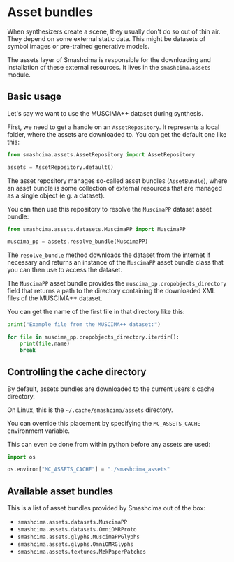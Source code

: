 # Asset bundles

When synthesizers create a scene, they usually don't do so out of thin air. They depend on some external static data. This might be datasets of symbol images or pre-trained generative models.

The assets layer of Smashcima is responsible for the downloading and installation of these external resources. It lives in the `smashcima.assets` module.


## Basic usage

Let's say we want to use the MUSCIMA++ dataset during synthesis.

First, we need to get a handle on an `AssetRepository`. It represents a local folder, where the assets are downloaded to. You can get the default one like this:

```py
from smashcima.assets.AssetRepository import AssetRepository

assets = AssetRepository.default()
```

The asset repository manages so-called asset bundles (`AssetBundle`), where an asset bundle is some collection of external resources that are managed as a single object (e.g. a dataset).

You can then use this repository to resolve the `MuscimaPP` dataset asset bundle:

```py
from smashcima.assets.datasets.MuscimaPP import MuscimaPP

muscima_pp = assets.resolve_bundle(MuscimaPP)
```

The `resolve_bundle` method downloads the dataset from the internet if necessary and returns an instance of the `MuscimaPP` asset bundle class that you can then use to access the dataset.

The `MuscimaPP` asset bundle provides the `muscima_pp.cropobjects_directory` field that returns a path to the directory containing the downloaded XML files of the MUSCIMA++ dataset.

You can get the name of the first file in that directory like this:

```py
print("Example file from the MUSCIMA++ dataset:")

for file in muscima_pp.cropobjects_directory.iterdir():
    print(file.name)
    break
```


## Controlling the cache directory

By default, assets bundles are downloaded to the current users's cache directory.

On Linux, this is the `~/.cache/smashcima/assets` directory.

You can override this placement by specifying the `MC_ASSETS_CACHE` environment variable.

This can even be done from within python before any assets are used:

```py
import os

os.environ["MC_ASSETS_CACHE"] = "./smashcima_assets"
```


## Available asset bundles

This is a list of asset bundles provided by Smashcima out of the box:

- `smashcima.assets.datasets.MuscimaPP`
- `smashcima.assets.datasets.OmniOMRProto`
- `smashcima.assets.glyphs.MuscimaPPGlyphs`
- `smashcima.assets.glyphs.OmniOMRGlyphs`
- `smashcima.assets.textures.MzkPaperPatches`
